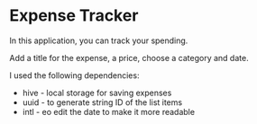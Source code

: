 # Expense Tracker

In this application, you can track your spending.

Add a title for the expense, a price, choose a category and date.

I used the following dependencies:

- hive - local storage for saving expenses
- uuid - to generate string ID of the list items
- intl - еo edit the date to make it more readable 



